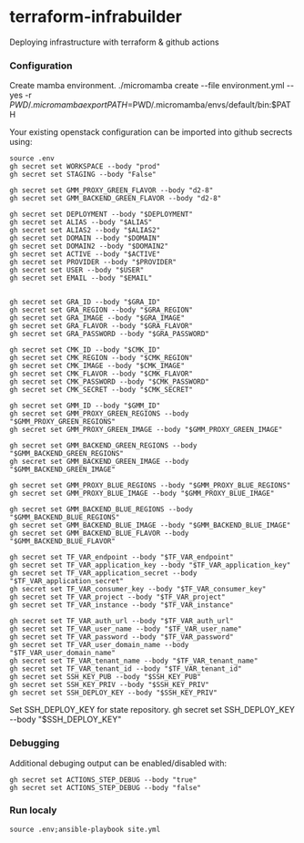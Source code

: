 # terraform-infrabuilder
Deploying infrastructure with terraform & github actions

### Configuration

Create mamba environment.
./micromamba create --file environment.yml --yes -r $PWD/.micromamba
export PATH=$PWD/.micromamba/envs/default/bin:$PATH

Your existing openstack configuration can be imported into github secrects using:

```
source .env
gh secret set WORKSPACE --body "prod"
gh secret set STAGING --body "False"

gh secret set GMM_PROXY_GREEN_FLAVOR --body "d2-8"
gh secret set GMM_BACKEND_GREEN_FLAVOR --body "d2-8"

gh secret set DEPLOYMENT --body "$DEPLOYMENT"
gh secret set ALIAS --body "$ALIAS"
gh secret set ALIAS2 --body "$ALIAS2"
gh secret set DOMAIN --body "$DOMAIN"
gh secret set DOMAIN2 --body "$DOMAIN2"
gh secret set ACTIVE --body "$ACTIVE"
gh secret set PROVIDER --body "$PROVIDER"
gh secret set USER --body "$USER"
gh secret set EMAIL --body "$EMAIL"


gh secret set GRA_ID --body "$GRA_ID"
gh secret set GRA_REGION --body "$GRA_REGION"
gh secret set GRA_IMAGE --body "$GRA_IMAGE"
gh secret set GRA_FLAVOR --body "$GRA_FLAVOR"
gh secret set GRA_PASSWORD --body "$GRA_PASSWORD"

gh secret set CMK_ID --body "$CMK_ID"
gh secret set CMK_REGION --body "$CMK_REGION"
gh secret set CMK_IMAGE --body "$CMK_IMAGE"
gh secret set CMK_FLAVOR --body "$CMK_FLAVOR"
gh secret set CMK_PASSWORD --body "$CMK_PASSWORD"
gh secret set CMK_SECRET --body "$CMK_SECRET"

gh secret set GMM_ID --body "$GMM_ID"
gh secret set GMM_PROXY_GREEN_REGIONS --body "$GMM_PROXY_GREEN_REGIONS"
gh secret set GMM_PROXY_GREEN_IMAGE --body "$GMM_PROXY_GREEN_IMAGE"

gh secret set GMM_BACKEND_GREEN_REGIONS --body "$GMM_BACKEND_GREEN_REGIONS"
gh secret set GMM_BACKEND_GREEN_IMAGE --body "$GMM_BACKEND_GREEN_IMAGE"

gh secret set GMM_PROXY_BLUE_REGIONS --body "$GMM_PROXY_BLUE_REGIONS"
gh secret set GMM_PROXY_BLUE_IMAGE --body "$GMM_PROXY_BLUE_IMAGE"

gh secret set GMM_BACKEND_BLUE_REGIONS --body "$GMM_BACKEND_BLUE_REGIONS"
gh secret set GMM_BACKEND_BLUE_IMAGE --body "$GMM_BACKEND_BLUE_IMAGE"
gh secret set GMM_BACKEND_BLUE_FLAVOR --body "$GMM_BACKEND_BLUE_FLAVOR"

gh secret set TF_VAR_endpoint --body "$TF_VAR_endpoint"
gh secret set TF_VAR_application_key --body "$TF_VAR_application_key"
gh secret set TF_VAR_application_secret --body "$TF_VAR_application_secret"
gh secret set TF_VAR_consumer_key --body "$TF_VAR_consumer_key"
gh secret set TF_VAR_project --body "$TF_VAR_project"
gh secret set TF_VAR_instance --body "$TF_VAR_instance"

gh secret set TF_VAR_auth_url --body "$TF_VAR_auth_url"
gh secret set TF_VAR_user_name --body "$TF_VAR_user_name"
gh secret set TF_VAR_password --body "$TF_VAR_password"
gh secret set TF_VAR_user_domain_name --body "$TF_VAR_user_domain_name"
gh secret set TF_VAR_tenant_name --body "$TF_VAR_tenant_name"
gh secret set TF_VAR_tenant_id --body "$TF_VAR_tenant_id"
gh secret set SSH_KEY_PUB --body "$SSH_KEY_PUB"
gh secret set SSH_KEY_PRIV --body "$SSH_KEY_PRIV"
gh secret set SSH_DEPLOY_KEY --body "$SSH_KEY_PRIV"

```

Set SSH_DEPLOY_KEY for state repository.
gh secret set SSH_DEPLOY_KEY --body "$SSH_DEPLOY_KEY"

### Debugging

Additional debuging output can be enabled/disabled with:

```
gh secret set ACTIONS_STEP_DEBUG --body "true"
gh secret set ACTIONS_STEP_DEBUG --body "false"
```

### Run localy 

```
source .env;ansible-playbook site.yml
```